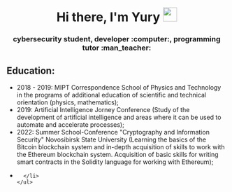 <h1 align="center">
  Hi there, I'm Yury 
  <img src="https://github.com/blackcater/blackcater/raw/main/images/Hi.gif" height="32"/>
</h1>
<h3 align="center">cybersecurity student, developer :computer:, programming tutor :man_teacher:</h3>


<div class='constainer'>
  <h2>Education:</h2>
  <div class='education_list'>
    <ul>
      <li>
        2018 - 2019: MIPT Correspondence School of Physics and Technology in the programs of additional education of scientific and technical orientation (physics, mathematics);
      </li>
      <li>
        2019: Artificial Intelligence Jorney Conference (Study of the development of artificial intelligence and areas where it can be used to automate and accelerate processes);
      </li>
      <li>
        2022: Summer School-Conference "Cryptography and Information Security" Novosibirsk State University (Learning the basics of the Bitcoin blockchain system and in-depth acquisition of skills to work with the Ethereum blockchain system. Acquisition of basic skills for writing smart contracts in the Solidity language for working with Ethereum);
      </li>
      <li>
        
      </li>
    </ul>
  </div>
</div>
<!--
**Eytes/Eytes** is a ✨ _special_ ✨ repository because its `README.md` (this file) appears on your GitHub profile.

Here are some ideas to get you started:

- 🔭 I’m currently working on ...
- 🌱 I’m currently learning ...
- 👯 I’m looking to collaborate on ...
- 🤔 I’m looking for help with ...
- 💬 Ask me about ...
- 📫 How to reach me: ...
- 😄 Pronouns: ...
- ⚡ Fun fact: ...
-->
